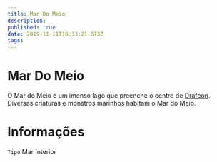 ```yaml
---
title: Mar Do Meio
description: 
published: true
date: 2019-11-11T16:33:21.673Z
tags: 
---
```


<!-- SUBTITLE: Visão geral sobre Mar Do Meio -->

# Mar Do Meio
O Mar do Meio é um imenso lago que preenche o centro de [Drafeon](http://localhost/lugares/plano-material/drafeon#drafeon). Diversas criaturas e monstros marinhos habitam o Mar do Meio.

# Informações
`Tipo` Mar Interior



